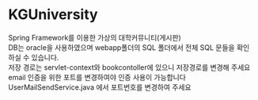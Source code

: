 # KGUniversity
Spring Framework를 이용한 가상의 대학커뮤니티(게시판)<br>
DB는 oracle을 사용하였으며 webapp폴더의 SQL 폴더에서 전체 SQL 문들을 확인 하실 수 있습니다.<br>
저장 경로는 servlet-context와 bookcontoller에 있으니 저장경로를 변경해 주세요<br>
email 인증을 위한 포트를 변경하여야 인증 사용이 가능합니다<br>
UserMailSendService.java 에서 포트번호를 변경하여 주세요
